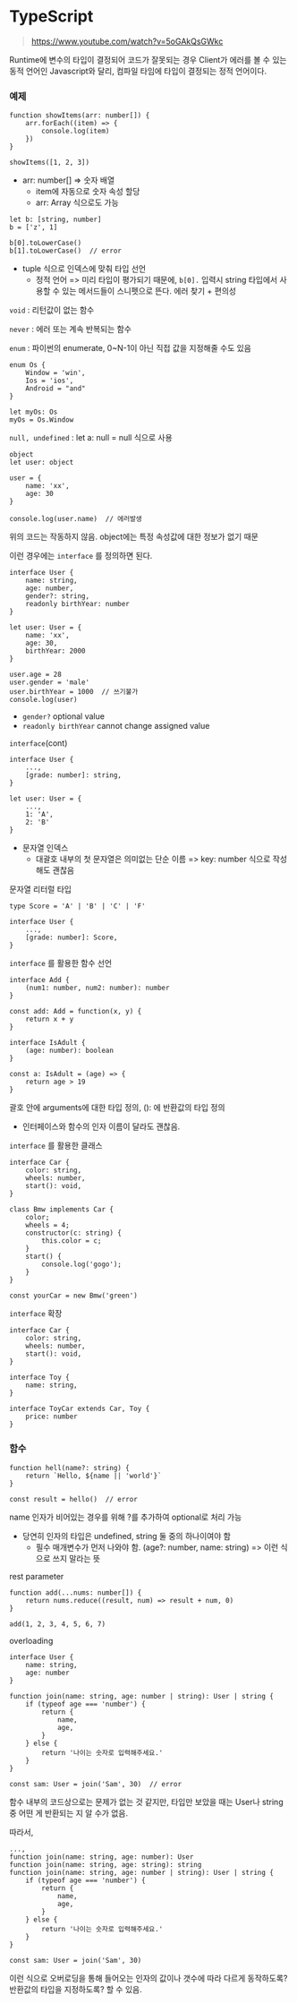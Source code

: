 # **TypeScript**

> https://www.youtube.com/watch?v=5oGAkQsGWkc

Runtime에 변수의 타입이 결정되어 코드가 잘못되는 경우 Client가 에러를 볼 수 있는 동적 언어인 Javascript와 달리, 컴파일 타임에 타입이 결정되는 정적 언어이다.

### **예제**

```
function showItems(arr: number[]) {
    arr.forEach((item) => {
        console.log(item)
    })
}

showItems([1, 2, 3])
```

- arr: number[] => 숫자 배열
  - item에 자동으로 숫자 속성 할당
  - arr: Array<number> 식으로도 가능

```
let b: [string, number]
b = ['z', 1]

b[0].toLowerCase()
b[1].toLowerCase()  // error
```

- tuple 식으로 인덱스에 맞춰 타입 선언
  - 정적 언어 => 미리 타입이 평가되기 때문에, `b[0].` 입력시 string 타입에서 사용할 수 있는 메서드들이 스니펫으로 뜬다. 에러 찾기 + 편의성

`void` : 리턴값이 없는 함수

`never` : 에러 또는 계속 반복되는 함수

`enum` : 파이썬의 enumerate, 0~N-1이 아닌 직접 값을 지정해줄 수도 있음

```
enum Os {
    Window = 'win',
    Ios = 'ios',
    Android = "and"
}

let myOs: Os
myOs = Os.Window
```

`null, undefined` : let a: null = null 식으로 사용

```
object
let user: object

user = {
    name: 'xx',
    age: 30
}

console.log(user.name)  // 에러발생
```

위의 코드는 작동하지 않음. object에는 특정 속성값에 대한 정보가 없기 때문

이런 경우에는 `interface` 를 정의하면 된다.

```
interface User {
    name: string,
    age: number,
    gender?: string,
    readonly birthYear: number
}

let user: User = {
    name: 'xx',
    age: 30,
    birthYear: 2000
}

user.age = 28
user.gender = 'male'
user.birthYear = 1000  // 쓰기불가
console.log(user)
```

- `gender?` optional value
- `readonly birthYear` cannot change assigned value

`interface`(cont)

```
interface User {
    ...,
    [grade: number]: string,
}

let user: User = {
    ...,
    1: 'A',
    2: 'B'
}
```

- 문자열 인덱스
  - 대괄호 내부의 첫 문자열은 의미없는 단순 이름 => key: number 식으로 작성해도 괜찮음

문자열 리터럴 타입

```
type Score = 'A' | 'B' | 'C' | 'F'

interface User {
    ...,
    [grade: number]: Score,
}
```

`interface` 를 활용한 함수 선언

```
interface Add {
    (num1: number, num2: number): number
}

const add: Add = function(x, y) {
    return x + y
}

interface IsAdult {
    (age: number): boolean
}

const a: IsAdult = (age) => {
    return age > 19
}
```

괄호 안에 arguments에 대한 타입 정의, (): 에 반환값의 타입 정의

- 인터페이스와 함수의 인자 이름이 달라도 괜찮음.

`interface` 를 활용한 클래스

```
interface Car {
    color: string,
    wheels: number,
    start(): void,
}

class Bmw implements Car {
    color;
    wheels = 4;
    constructor(c: string) {
        this.color = c;
    }
    start() {
        console.log('gogo');
    }
}

const yourCar = new Bmw('green')
```

`interface` 확장

```
interface Car {
    color: string,
    wheels: number,
    start(): void,
}

interface Toy {
    name: string,
}

interface ToyCar extends Car, Toy {
    price: number
}
```

### **함수**

```
function hell(name?: string) {
    return `Hello, ${name || 'world'}`
}

const result = hello()  // error
```

name 인자가 비어있는 경우를 위해 ?를 추가하여 optional로 처리 가능

- 당연히 인자의 타입은 undefined, string 둘 중의 하나이여야 함
  - 필수 매개변수가 먼저 나와야 함. (age?: number, name: string) => 이런 식으로 쓰지 말라는 뜻

rest parameter

```
function add(...nums: number[]) {
    return nums.reduce((result, num) => result + num, 0)
}

add(1, 2, 3, 4, 5, 6, 7)
```

overloading

```
interface User {
    name: string,
    age: number
}

function join(name: string, age: number | string): User | string {
    if (typeof age === 'number') {
        return {
            name,
            age,
        }
    } else {
        return '나이는 숫자로 입력해주세요.'
    }
}

const sam: User = join('Sam', 30)  // error
```

함수 내부의 코드상으로는 문제가 없는 것 같지만, 타입만 보았을 때는 User나 string 중 어떤 게 반환되는 지 알 수가 없음.

따라서,

```
...,
function join(name: string, age: number): User
function join(name: string, age: string): string
function join(name: string, age: number | string): User | string {
    if (typeof age === 'number') {
        return {
            name,
            age,
        }
    } else {
        return '나이는 숫자로 입력해주세요.'
    }
}

const sam: User = join('Sam', 30)
```

이런 식으로 오버로딩을 통해 들어오는 인자의 값이나 갯수에 따라 다르게 동작하도록? 반환값의 타입을 지정하도록? 할 수 있음.